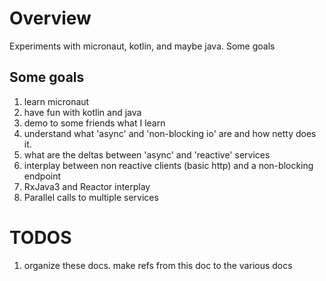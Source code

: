 # Overview

Experiments with micronaut, kotlin, and maybe java. Some goals

## Some goals

1. learn micronaut
2. have fun with kotlin and java
3. demo to some friends what I learn
4. understand what 'async' and 'non-blocking io' are and how netty does it.
5. what are the deltas between 'async' and 'reactive' services
6. interplay between non reactive clients (basic http) and a non-blocking endpoint
7. RxJava3 and Reactor interplay
8. Parallel calls to multiple services

# TODOS

1. organize these docs. make refs from this doc to the various docs